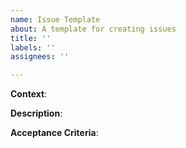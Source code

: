 ```yaml
---
name: Issue Template
about: A template for creating issues
title: ''
labels: ''
assignees: ''

---
```


**Context**:

**Description**:

**Acceptance Criteria**:
